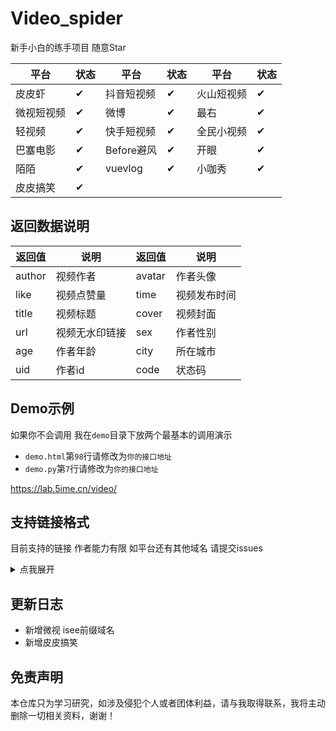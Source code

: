 # Video_spider

新手小白的练手项目 随意Star

| 平台 | 状态| 平台 | 状态| 平台 | 状态|
|  ----  | ----  | ----  | ---- |----|----|
| 皮皮虾 | ✔ | 抖音短视频 | ✔ | 火山短视频 | ✔|
| 微视短视频 | ✔ | 微博 | ✔ | 最右 | ✔|
| 轻视频 | ✔ | 快手短视频 | ✔ | 全民小视频 | ✔|
| 巴塞电影 | ✔ | Before避风 | ✔ | 开眼 | ✔|
| 陌陌 | ✔ | vuevlog | ✔ |小咖秀| ✔|
| 皮皮搞笑 | ✔ |   |   |  |  |

## 返回数据说明

| 返回值 | 说明 | 返回值 | 说明 |
|  ----  | ----  | ----  | ---- |
| author | 视频作者| avatar | 作者头像 |
| like | 视频点赞量 | time | 视频发布时间 |
| title | 视频标题 | cover | 视频封面 |
| url | 视频无水印链接 | sex  | 作者性别 |
| age | 作者年龄 | city | 所在城市 |
| uid | 作者id | code | 状态码 |

## Demo示例

如果你不会调用 我在`demo`目录下放两个最基本的调用演示

- `demo.html`第`98`行请修改为`你的接口地址`
- `demo.py`第`7`行请修改为`你的接口地址`

https://lab.5ime.cn/video/


## 支持链接格式

目前支持的链接 作者能力有限 如平台还有其他域名 请提交issues
<details>
<summary>点我展开</summary>

```text
  share.izuiyou.com
  h5.weishi.qq.com
  isee.weishi.qq.com
  h5.pipix.com
  v.douyin.com
  share.huoshan.com
  weibo.com
  m.oasis.weibo.cn
  bbq.bilibili.com
  v.kuaishou.com
  quanmin.hao222.com
  m.moviebase.cn
  m.hanyuhl.com
  www.eyepetizer.net
  m.immomo.com
  v.vuevideo.net
  mobile.xiaokaxiu.com
  share.ippzone.com
```

</details>

## 更新日志

- 新增微视 isee前缀域名
- 新增皮皮搞笑

## 免责声明

本仓库只为学习研究，如涉及侵犯个人或者团体利益，请与我取得联系，我将主动删除一切相关资料，谢谢！